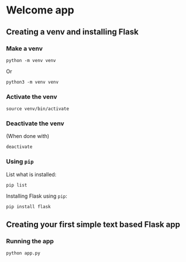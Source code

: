 # Welcome app

## Creating a venv and installing Flask

### Make a venv

```terminal
python -m venv venv
```

Or

```terminal
python3 -m venv venv
```

### Activate the venv

```terminal
source venv/bin/activate
```

### Deactivate the venv

(When done with)

```terminal
deactivate
```

### Using `pip`

List what is installed:

```terminal
pip list
```

Installing Flask using `pip`:

```terminal
pip install flask
```

## Creating your first simple text based Flask app

### Running the app

```terminal
python app.py
```
